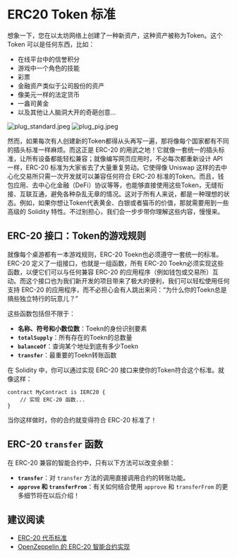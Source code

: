 # ERC20 Token 标准

想象一下，您在以太坊网络上创建了一种新资产，这种资产被称为Token。这个 Token 可以是任何东西，比如：

- 在线平台中的信誉积分
- 游戏中一个角色的技能
- 彩票
- 金融资产类似于公司股份的资产
- 像美元一样的法定货币
- 一盎司黄金
- 以及其他让人脑洞大开的奇葩创意...

![plug_standard.jpeg](https://github.com/Dapp-Learning-DAO/Education-Platform-Tutorial/raw/main/erc20/01/img/plug_standard.jpeg)
![plug_pig.jpeg](https://github.com/Dapp-Learning-DAO/Education-Platform-Tutorial/raw/main/erc20/01/img/plug_pig.png)

然而，如果每次有人创建新的Token都得从头再写一遍，那将像每个国家都有不同的插头标准一样麻烦。而这正是 ERC-20 的用武之地！它就像一套统一的插头标准，让所有设备都能轻松兼容；就像编写网页应用时，不必每次都重新设计 API 一样，ERC-20 标准为大家省去了大量重复劳动。它使得像 Uniswap 这样的去中心化交易所只需一次开发就可以兼容任何符合 ERC-20 标准的Token。而且，钱包应用、去中心化金融（DeFi）协议等等，也能够直接使用这些Token，无缝衔接、互联互通，避免各种杂乱无章的情况。这对于所有人来说，都是一种理想的状态。例如，如果你想让Token代表黄金、白银或者猫币的价值，那就需要用到一些高级的 Solidity 特性。不过别担心，我们会一步步带你理解这些内容，慢慢来。

## ERC-20 接口：Token的游戏规则

就像每个桌游都有一本游戏规则，ERC-20 Toekn也必须遵守一套统一的标准。ERC-20 定义了一组接口，也就是一组函数，所有 ERC-20 Toekn必须实现这些函数，以便它们可以与任何兼容 ERC-20 的应用程序（例如钱包或交易所）互动。而这个接口也为我们新开发的项目带来了极大的便利，我们可以轻松使用任何支持 ERC-20 的应用程序，而不必担心会有人跳出来问：“为什么你的Toekn总是搞些独立特行的玩意儿？”

这些函数包括但不限于：

- **名称、符号和小数位数**：Toekn的身份识别要素
- **`totalSupply`**：所有存在的Toekn的总数量
- **`balanceOf`**：查询某个地址到底有多少Toekn
- **`transfer`**：最重要的Toekn转账函数

在 Solidity 中，你可以通过实现 ERC-20 接口来使你的Token符合这个标准。就像这样：

```solidity
contract MyContract is IERC20 {
    // 实现 ERC-20 函数...
}
```

当你这样做时，你的合约就变得符合 ERC-20 标准了！

## ERC-20 `transfer` 函数

在 ERC-20 兼容的智能合约中，只有以下方法可以改变余额：

- **`transfer`**：对 `transfer` 方法的调用直接调用合约的转账功能。
- **`approve` 和 `transferFrom`**：有关如何结合使用 `approve` 和 `transferFrom` 的更多细节将在以后介绍！

## 建议阅读

- [ERC-20 代币标准](https://eips.ethereum.org/EIPS/eip-20)
- [OpenZeppelin 的 ERC-20 智能合约实现](https://github.com/OpenZeppelin/openzeppelin-contracts/blob/v5.0.2/contracts/token/ERC20/ERC20.sol)
